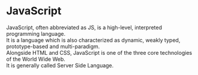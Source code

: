 # JavaScript
JavaScript, often abbreviated as JS, is a high-level, interpreted programming language.<br />
It is a language which is also characterized as dynamic, weakly typed, prototype-based and multi-paradigm. <br />
Alongside HTML and CSS, JavaScript is one of the three core technologies of the World Wide Web. <br />
It is generally called Server Side Language.
